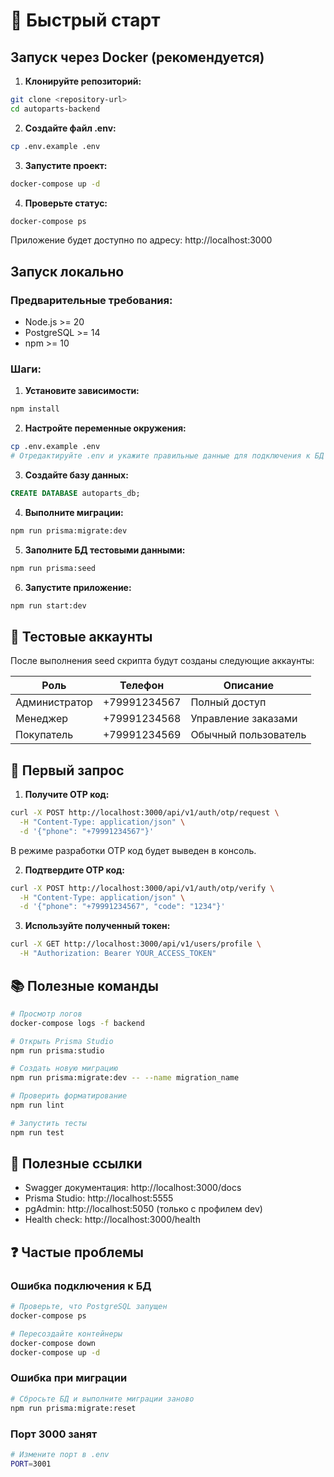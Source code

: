 # 🚀 Быстрый старт

## Запуск через Docker (рекомендуется)

1. **Клонируйте репозиторий:**

```bash
git clone <repository-url>
cd autoparts-backend
```

2. **Создайте файл .env:**

```bash
cp .env.example .env
```

3. **Запустите проект:**

```bash
docker-compose up -d
```

4. **Проверьте статус:**

```bash
docker-compose ps
```

Приложение будет доступно по адресу: http://localhost:3000

## Запуск локально

### Предварительные требования:

- Node.js >= 20
- PostgreSQL >= 14
- npm >= 10

### Шаги:

1. **Установите зависимости:**

```bash
npm install
```

2. **Настройте переменные окружения:**

```bash
cp .env.example .env
# Отредактируйте .env и укажите правильные данные для подключения к БД
```

3. **Создайте базу данных:**

```sql
CREATE DATABASE autoparts_db;
```

4. **Выполните миграции:**

```bash
npm run prisma:migrate:dev
```

5. **Заполните БД тестовыми данными:**

```bash
npm run prisma:seed
```

6. **Запустите приложение:**

```bash
npm run start:dev
```

## 📱 Тестовые аккаунты

После выполнения seed скрипта будут созданы следующие аккаунты:

| Роль          | Телефон      | Описание             |
| ------------- | ------------ | -------------------- |
| Администратор | +79991234567 | Полный доступ        |
| Менеджер      | +79991234568 | Управление заказами  |
| Покупатель    | +79991234569 | Обычный пользователь |

## 🧪 Первый запрос

1. **Получите OTP код:**

```bash
curl -X POST http://localhost:3000/api/v1/auth/otp/request \
  -H "Content-Type: application/json" \
  -d '{"phone": "+79991234567"}'
```

В режиме разработки OTP код будет выведен в консоль.

2. **Подтвердите OTP код:**

```bash
curl -X POST http://localhost:3000/api/v1/auth/otp/verify \
  -H "Content-Type: application/json" \
  -d '{"phone": "+79991234567", "code": "1234"}'
```

3. **Используйте полученный токен:**

```bash
curl -X GET http://localhost:3000/api/v1/users/profile \
  -H "Authorization: Bearer YOUR_ACCESS_TOKEN"
```

## 📚 Полезные команды

```bash
# Просмотр логов
docker-compose logs -f backend

# Открыть Prisma Studio
npm run prisma:studio

# Создать новую миграцию
npm run prisma:migrate:dev -- --name migration_name

# Проверить форматирование
npm run lint

# Запустить тесты
npm run test
```

## 🔗 Полезные ссылки

- Swagger документация: http://localhost:3000/docs
- Prisma Studio: http://localhost:5555
- pgAdmin: http://localhost:5050 (только с профилем dev)
- Health check: http://localhost:3000/health

## ❓ Частые проблемы

### Ошибка подключения к БД

```bash
# Проверьте, что PostgreSQL запущен
docker-compose ps

# Пересоздайте контейнеры
docker-compose down
docker-compose up -d
```

### Ошибка при миграции

```bash
# Сбросьте БД и выполните миграции заново
npm run prisma:migrate:reset
```

### Порт 3000 занят

```bash
# Измените порт в .env
PORT=3001
```
